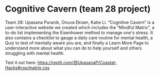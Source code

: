 # Cognitive Cavern (team 28 project)
Team 28: Upasana Puranik, Onuva Ekram, Katie Li. “Cognitive Cavern” is a user-interactive website we created which includes the “Mindful Matrix", a to-do list implementing the Eisenhower method to manage one's stress. It also contains a checklist to gauge a daily care routine for mental health, a Quiz to test of mentally aware you are, and finally a Learn More Page to understand more about what you can do to help yourself and others struggling with mental health.

Test it out here: https://replit.com/@UpasanaP/Coastal-Hacks#css/matrix.css
